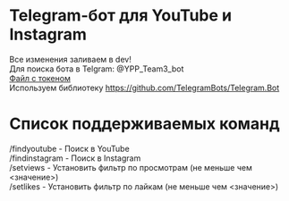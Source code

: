 # Telegram-бот для YouTube и Instagram  
Все изменения заливаем в dev!  
Для поиска бота в Telgram: @YPP_Team3_bot  
[Файл с токеном](https://github.com/YPP-Team3/LR1/blob/dev/token.txt)  
Используем библиотеку https://github.com/TelegramBots/Telegram.Bot  
  
# Список поддерживаемых команд  
/findyoutube - Поиск в YouTube  
/findinstagram - Поиск в Instagram  
/setviews - Установить фильтр по просмотрам (не меньше чем <значение>)  
/setlikes - Установить фильтр по лайкам  (не меньше чем <значение>)  


